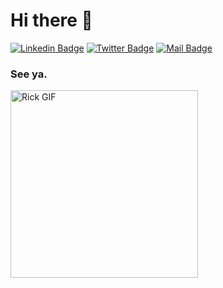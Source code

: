 # Hi there 👋
[![Linkedin Badge](https://img.shields.io/badge/-Bruno%20Melo-blue?style=flat-square&logo=Linkedin&logoColor=white&link=https://www.linkedin.com/in/brunooomelo)](https://www.linkedin.com/in/brunooomelo)
[![Twitter Badge](https://img.shields.io/badge/-@brunooomelo-1ca0f1?style=flat-square&labelColor=1ca0f1&logo=twitter&logoColor=white&link=https://twitter.com/brunooomelo)](https://twitter.com/brunooomelo)
[![Mail Badge](https://img.shields.io/badge/-bruno94@outlook.com-d44638?style=flat-square&logo=Protonmail&logoColor=white&link=mailto:bruno94@outlook.com)](mailto:bruno94@outlook.com)

### See ya.

<a href="https://brunooomelo.com"><img alt="Rick GIF" src="https://user-images.githubusercontent.com/12174318/150150730-b2156ae7-515b-4b4b-b9d2-0b9e5ab2c748.gif" height="300"></a>

